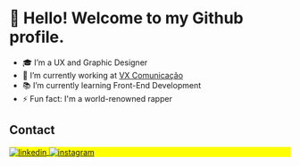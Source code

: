 # 👋 Hello! Welcome to my Github profile.

- 🎓 I’m a UX and Graphic Designer
- 🔭 I’m currently working at [VX Comunicação](https://vxcomunicacao.com.br)
- 📚 I’m currently learning Front-End Development
- ⚡ Fun fact: I'm a world-renowned rapper

## Contact

<p align="left" style="background:yellow">
<a href="https://linkedin.com/in/gustavoprado1" target="_blank">
  <img align="center" src="https://img.shields.io/badge/-gustavoprado1-05122A?style=flat&logo=linkedin" alt="linkedin"/>
</a>
<a href="https://instagram.com/pradorap" target="_blank">
 <img align="center" src="https://img.shields.io/badge/-pradorap-05122A?style=flat&logo=instagram" alt="instagram"/>
</a>
</p>

<!--
**gprado-dev/gprado-dev** is a ✨ _special_ ✨ repository because its `README.md` (this file) appears on your GitHub profile.

Here are some ideas to get you started:

- 🔭 I’m currently working on ...
- 🌱 I’m currently learning ...
- 👯 I’m looking to collaborate on ...
- 🤔 I’m looking for help with ...
- 💬 Ask me about ...
- 📫 How to reach me: ...
- 😄 Pronouns: ...
- ⚡ Fun fact: ...
-->
